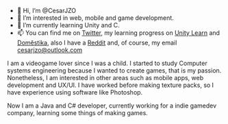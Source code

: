 - 👋 Hi, I’m @CesarJZO
- 👀 I’m interested in web, mobile and game development.
- 🌱 I’m currently learning Unity and C.
- 📫 You can find me on [Twitter](https://twitter.com/CesarJZO), my learning progress on [Unity Learn](https://learn.unity.com/u/cesarjzo?tab=activity) and [Domĕstika](https://www.domestika.org/es/cesarjzo), also I have a [Reddit](https://www.reddit.com/user/CesarJZO) and, of course, my email cesarjzo@outlook.com

I am a videogame lover since I was a child. I started to study Computer systems engineering because I wanted to create games, that is my passion.
Nonetheless, I am interested in other areas such as mobile apps, web development and UX/UI. I have worked before making texture packs, so I have
experience using software like Photoshop.

Now I am a Java and C# developer, currently working for a indie gamedev company, learning some things of making games.
